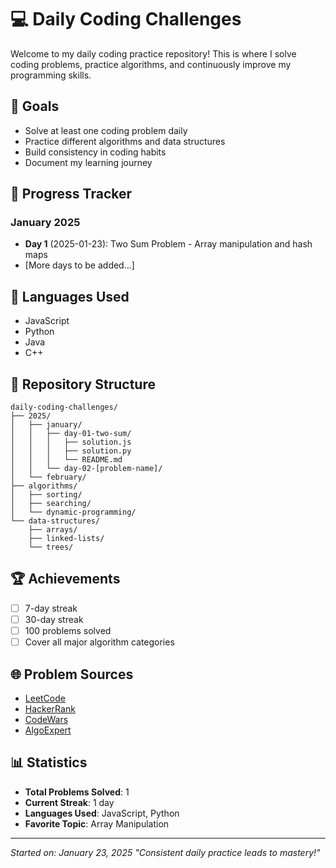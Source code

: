 # 💻 Daily Coding Challenges

Welcome to my daily coding practice repository! This is where I solve coding problems, practice algorithms, and continuously improve my programming skills.

## 🎯 Goals
- Solve at least one coding problem daily
- Practice different algorithms and data structures
- Build consistency in coding habits
- Document my learning journey

## 📅 Progress Tracker

### January 2025
- **Day 1** (2025-01-23): Two Sum Problem - Array manipulation and hash maps
- [More days to be added...]

## 🔧 Languages Used
- JavaScript
- Python
- Java
- C++

## 📂 Repository Structure
```
daily-coding-challenges/
├── 2025/
│   ├── january/
│   │   ├── day-01-two-sum/
│   │   │   ├── solution.js
│   │   │   ├── solution.py
│   │   │   └── README.md
│   │   └── day-02-[problem-name]/
│   └── february/
├── algorithms/
│   ├── sorting/
│   ├── searching/
│   └── dynamic-programming/
└── data-structures/
    ├── arrays/
    ├── linked-lists/
    └── trees/
```

## 🏆 Achievements
- [ ] 7-day streak
- [ ] 30-day streak
- [ ] 100 problems solved
- [ ] Cover all major algorithm categories

## 🌐 Problem Sources
- [LeetCode](https://leetcode.com)
- [HackerRank](https://hackerrank.com)
- [CodeWars](https://codewars.com)
- [AlgoExpert](https://algoexpert.io)

## 📊 Statistics
- **Total Problems Solved**: 1
- **Current Streak**: 1 day
- **Languages Used**: JavaScript, Python
- **Favorite Topic**: Array Manipulation

---

*Started on: January 23, 2025*
*"Consistent daily practice leads to mastery!"*
